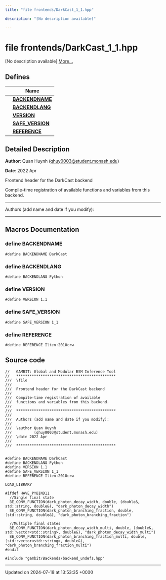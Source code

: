 ```yaml
---
title: "file frontends/DarkCast_1_1.hpp"

description: "[No description available]"

---
```


# file frontends/DarkCast_1_1.hpp

[No description available] [More...](#detailed-description)

## Defines

|                | Name           |
| -------------- | -------------- |
|  | **[BACKENDNAME](/documentation/code/files/darkcast__1__1_8hpp/#define-backendname)**  |
|  | **[BACKENDLANG](/documentation/code/files/darkcast__1__1_8hpp/#define-backendlang)**  |
|  | **[VERSION](/documentation/code/files/darkcast__1__1_8hpp/#define-version)**  |
|  | **[SAFE_VERSION](/documentation/code/files/darkcast__1__1_8hpp/#define-safe-version)**  |
|  | **[REFERENCE](/documentation/code/files/darkcast__1__1_8hpp/#define-reference)**  |

## Detailed Description


**Author**: Quan Huynh ([qhuy0003@student.monash.edu](mailto:qhuy0003@student.monash.edu)) 

**Date**: 2022 Apr

Frontend header for the DarkCast backend

Compile-time registration of available functions and variables from this backend.



------------------

Authors (add name and date if you modify):



------------------




## Macros Documentation

### define BACKENDNAME

```
#define BACKENDNAME DarkCast
```


### define BACKENDLANG

```
#define BACKENDLANG Python
```


### define VERSION

```
#define VERSION 1.1
```


### define SAFE_VERSION

```
#define SAFE_VERSION 1_1
```


### define REFERENCE

```
#define REFERENCE Ilten:2018crw
```


## Source code

```
//   GAMBIT: Global and Modular BSM Inference Tool
//   *********************************************
///  \file
///
///  Frontend header for the DarkCast backend
///
///  Compile-time registration of available
///  functions and variables from this backend.
///
///  *********************************************
///
///  Authors (add name and date if you modify):
///
///  \author Quan Huynh
///          (qhuy0003@student.monash.edu)
///  \date 2022 Apr
///
///  *********************************************


#define BACKENDNAME DarkCast
#define BACKENDLANG Python
#define VERSION 1.1
#define SAFE_VERSION 1_1
#define REFERENCE Ilten:2018crw

LOAD_LIBRARY

#ifdef HAVE_PYBIND11
  //Single final state
  BE_CONV_FUNCTION(dark_photon_decay_width, double, (double&, std::string, double&), "dark_photon_decay_width")
  BE_CONV_FUNCTION(dark_photon_branching_fraction, double, (std::string, double&), "dark_photon_branching_fraction")

  //Multiple final states
  BE_CONV_FUNCTION(dark_photon_decay_width_multi, double, (double&, std::vector<std::string>, double&), "dark_photon_decay_width_multi")
  BE_CONV_FUNCTION(dark_photon_branching_fraction_multi, double, (std::vector<std::string>, double&), "dark_photon_branching_fraction_multi")
#endif

#include "gambit/Backends/backend_undefs.hpp"
```


-------------------------------

Updated on 2024-07-18 at 13:53:35 +0000
